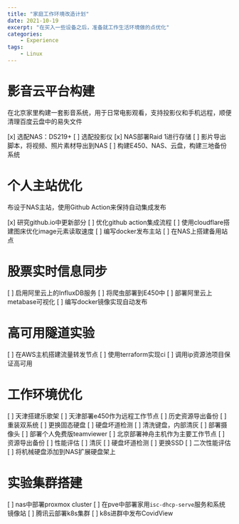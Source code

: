 ```yaml
---
title: "家庭工作环境改造计划"
date: 2021-10-19
excerpt: "在买入一些设备之后，准备就工作生活环境做的点优化"
categories: 
    - Experience
tags: 
    - Linux
---
```




# 影音云平台构建

在北京家里构建一套影音系统，用于日常电影观看，支持投影仪和手机远程，顺便清理百度云盘中的易失文件

[x] 选配NAS：DS219+
[ ] 选配投影仪
[x] NAS部署Raid 1进行存储
[ ] 影片导出脚本，将视频、照片素材导出到NAS
[ ] 构建E450、NAS、云盘，构建三地备份系统

# 个人主站优化

布设于NAS主站，使用Github Action来保持自动集成发布

[x] 研究github.io中更新部分
[ ] 优化github action集成流程
[ ] 使用cloudflare搭建图床优化image元素读取速度
[ ] 编写docker发布主站
[ ] 在NAS上搭建备用站点

# 股票实时信息同步

[ ] 启用阿里云上的InfluxDB服务
[ ] 将爬虫部署到E450中
[ ] 部署阿里云上metabase可视化
[ ] 编写docker镜像实现自动发布

# 高可用隧道实验

[ ] 在AWS主机搭建流量转发节点
[ ] 使用terraform实现ci
[ ] 调用ip资源池项目保证高可用

# 工作环境优化

[ ] 天津搭建乐歌架
[ ] 天津部署e450作为远程工作节点
  [ ] 历史资源导出备份
  [ ] 重装双系统
  [ ] 更换固态硬盘
  [ ] 硬盘坏道检测
  [ ] 清洗键盘，内部清灰
  [ ] 部署摄像头
  [ ] 部署个人免费版teamviewer
[ ] 北京部署神舟主机作为主要工作节点
  [ ] 资源导出备份
  [ ] 性能评估
  [ ] 清灰
  [ ] 硬盘坏道检测
  [ ] 更换SSD
  [ ] 二次性能评估
  [ ] 将机械硬盘添加到NAS扩展硬盘架上

# 实验集群搭建

[ ] nas中部署proxmox cluster
[ ] 在pve中部署家用`isc-dhcp-serve`服务和系统镜像站
[ ] 腾讯云部署k8s集群
[ ] k8s进群中发布CovidView